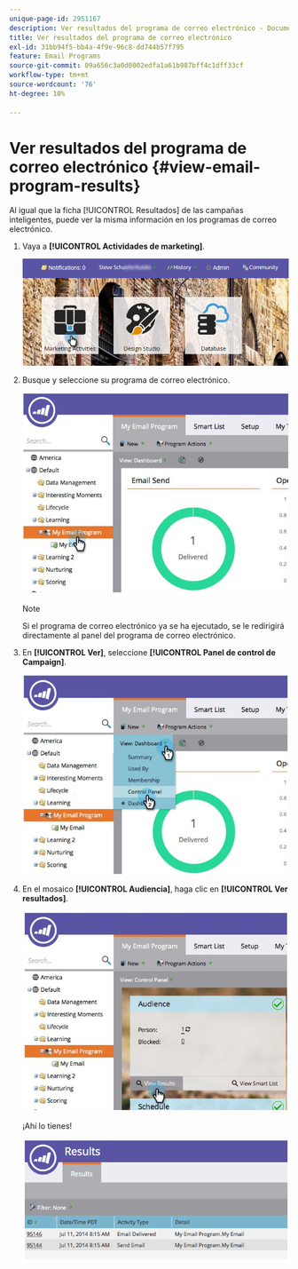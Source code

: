 ```yaml
---
unique-page-id: 2951167
description: Ver resultados del programa de correo electrónico - Documentos de Marketo - Documentación del producto
title: Ver resultados del programa de correo electrónico
exl-id: 31bb94f5-bb4a-4f9e-96c8-dd744b57f795
feature: Email Programs
source-git-commit: 09a656c3a0d0002edfa1a61b987bff4c1dff33cf
workflow-type: tm+mt
source-wordcount: '76'
ht-degree: 10%

---
```


# Ver resultados del programa de correo electrónico {#view-email-program-results}

Al igual que la ficha [!UICONTROL Resultados] de las campañas inteligentes, puede ver la misma información en los programas de correo electrónico.

1. Vaya a **[!UICONTROL Actividades de marketing]**.

   ![](assets/login-marketing-activities-2.png)

1. Busque y seleccione su programa de correo electrónico.

   ![](assets/selectemailprogram3.jpg)

   >[!NOTE]
   >
   >Si el programa de correo electrónico ya se ha ejecutado, se le redirigirá directamente al panel del programa de correo electrónico.

1. En **[!UICONTROL Ver]**, seleccione **[!UICONTROL Panel de control de Campaign]**.

   ![](assets/controlpanelview.jpg)

1. En el mosaico **[!UICONTROL Audiencia]**, haga clic en **[!UICONTROL Ver resultados]**.

   ![](assets/audiencetile.jpg)

   ¡Ahí lo tienes!

   ![](assets/image2014-9-22-11-3a15-3a49.png)
